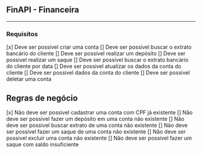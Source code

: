 ## FinAPI - Financeira

-----

### Requisitos

[x] Deve ser possivel criar uma conta
[] Deve ser possivel buscar o extrato bancário do cliente
[] Deve ser possivel realizar um depósito
[] Deve ser possivel realizar um saque
[] Deve ser possivel buscar o extrato bancário do cliente por data
[] Deve ser possivel atualizar os dados da conta do cliente
[] Deve ser possivel dados da conta do cliente
[] Deve ser possivel deletar uma conta

## Regras de negócio

[x] Não deve ser possivel cadastrar uma conta com CPF já existente
[] Não deve ser possivel fazer um depósito em uma conta não existente
[] Não deve ser possivel buscar extrato de uma conta não existente
[] Não deve ser possivel fazer um saque de uma conta não existente
[] Não deve ser possivel excluir uma conta não existente
[] Não deve ser possivel fazer um saque com saldo insuficiente